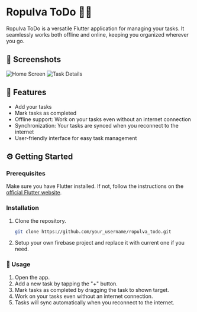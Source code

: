 # Ropulva ToDo 📝✅

Ropulva ToDo is a versatile Flutter application for managing your tasks. It seamlessly works both offline and online, keeping you organized wherever you go.

## 📱 Screenshots

![Home Screen](screenshots/home_screen.png)
![Task Details](screenshots/task_details.png)

## 🚀 Features

- Add your tasks
- Mark tasks as completed
- Offline support: Work on your tasks even without an internet connection
- Synchronization: Your tasks are synced when you reconnect to the internet
- User-friendly interface for easy task management

## ⚙️ Getting Started

### Prerequisites

Make sure you have Flutter installed. If not, follow the instructions on the [official Flutter website](https://flutter.dev/docs/get-started/install).


### Installation

1. Clone the repository.
   ```sh
   git clone https://github.com/your_username/ropulva_todo.git
2. Setup your own firebase project and replace it with current one if you need.

### 📝 Usage 
1. Open the app.
2. Add a new task by tapping the "+" button. 
3. Mark tasks as completed by dragging the task to shown target.
4. Work on your tasks even without an internet connection.
5. Tasks will sync automatically when you reconnect to the internet.